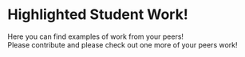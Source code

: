 # Highlighted Student Work!  
Here you can find examples of work from your peers!   
Please contribute and please check out one more of your peers work!  
